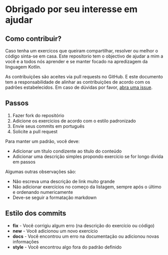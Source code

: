# Obrigado por seu interesse em ajudar

## Como contribuir?

Caso tenha um exercicos que queiram compartilhar, resolver ou melhor o código sinta-se em casa.
Este repositorio tem o objectivo de ajudar a mim a você e a todos nós aprender e se manter focado na apredizagem da linguagem Kotlin.

As contribuições são aceites via pull requests no GitHub. E este documento tem a responsabilidade de alinhar as contribuições de acordo com os padrões estabelecidos. Em caso de dúvidas por favor, [abra uma issue](https://github.com/an-jorge/Learning-Kotlin/issues).

## Passos

1. Fazer fork do repositório
2. Adicione os exercicios de acordo com o estilo padronizado
3. Envie seus commits em português
4. Solicite a pull request

Para manter um padrão, você deve:

- Adicionar um título condizente ao título do conteúdo
- Adicionar uma descrição simples propondo exercício se for longo divida em passos

Algumas outras observações são:

- Não escreva uma descrição de link muito grande
- Não adicionar exercícios no começo da listagem, sempre após o último e ordenando numericamente
- Deve-se seguir a formatação markdown

## Estilo dos commits

- **fix** - Você corrigiu algum erro (na descrição do exercício ou código)
- **new** - Você adicionou um novo exercício
- **docs** - Você encontrou um erro na documentação ou adicionou novas informações
- **style** - Você encontrou algo fora do padrão definido
